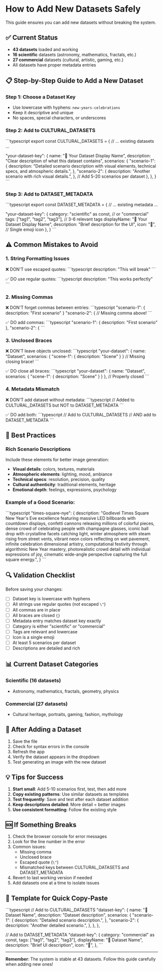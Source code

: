 # How to Add New Datasets Safely

This guide ensures you can add new datasets without breaking the system.

## ✅ Current Status
- **43 datasets** loaded and working
- **16 scientific** datasets (astronomy, mathematics, fractals, etc.)
- **27 commercial** datasets (cultural, artistic, gaming, etc.)
- All datasets have proper metadata entries

## 📋 Step-by-Step Guide to Add a New Dataset

### Step 1: Choose a Dataset Key
- Use lowercase with hyphens: `new-years-celebrations`
- Keep it descriptive and unique
- No spaces, special characters, or underscores

### Step 2: Add to CULTURAL_DATASETS

\`\`\`typescript
export const CULTURAL_DATASETS = {
  // ... existing datasets ...
  
  "your-dataset-key": {
    name: "🎉 Your Dataset Display Name",
    description: "Clear description of what this dataset contains",
    scenarios: {
      "scenario-1": {
        description: "Detailed scenario description with visual elements, technical specs, and atmospheric details.",
      },
      "scenario-2": {
        description: "Another scenario with rich visual details.",
      },
      // Add 5-20 scenarios per dataset
    },
  },
}
\`\`\`

### Step 3: Add to DATASET_METADATA

\`\`\`typescript
export const DATASET_METADATA = {
  // ... existing metadata ...
  
  "your-dataset-key": {
    category: "scientific" as const, // or "commercial"
    tags: ["tag1", "tag2", "tag3"], // 3-6 relevant tags
    displayName: "🎉 Your Dataset Display Name",
    description: "Brief description for the UI",
    icon: "🎉", // Single emoji icon
  },
}
\`\`\`

## ⚠️ Common Mistakes to Avoid

### 1. **String Formatting Issues**
❌ DON'T use escaped quotes:
\`\`\`typescript
description: \"This will break\"
\`\`\`

✅ DO use regular quotes:
\`\`\`typescript
description: "This works perfectly"
\`\`\`

### 2. **Missing Commas**
❌ DON'T forget commas between entries:
\`\`\`typescript
"scenario-1": {
  description: "First scenario"
}
"scenario-2": { // Missing comma above!
\`\`\`

✅ DO add commas:
\`\`\`typescript
"scenario-1": {
  description: "First scenario"
},
"scenario-2": {
\`\`\`

### 3. **Unclosed Braces**
❌ DON'T leave objects unclosed:
\`\`\`typescript
"your-dataset": {
  name: "Dataset",
  scenarios: {
    "scene-1": {
      description: "Scene"
    }
  }
  // Missing closing brace!
\`\`\`

✅ DO close all braces:
\`\`\`typescript
"your-dataset": {
  name: "Dataset",
  scenarios: {
    "scene-1": {
      description: "Scene"
    }
  }
}, // Properly closed
\`\`\`

### 4. **Metadata Mismatch**
❌ DON'T add dataset without metadata:
\`\`\`typescript
// Added to CULTURAL_DATASETS but NOT to DATASET_METADATA
\`\`\`

✅ DO add both:
\`\`\`typescript
// Add to CULTURAL_DATASETS
// AND add to DATASET_METADATA
\`\`\`

## 🎯 Best Practices

### Rich Scenario Descriptions
Include these elements for better image generation:
- **Visual details**: colors, textures, materials
- **Atmospheric elements**: lighting, mood, ambiance
- **Technical specs**: resolution, precision, quality
- **Cultural authenticity**: traditional elements, heritage
- **Emotional depth**: feelings, expressions, psychology

### Example of a Good Scenario:
\`\`\`typescript
"times-square-nye": {
  description: "Godlevel Times Square New Year's Eve excellence featuring massive LED billboards with countdown displays, confetti cannons releasing millions of colorful pieces, dense crowd of celebrating people with champagne glasses, iconic ball drop with crystalline facets catching light, winter atmosphere with steam rising from street vents, vibrant neon colors reflecting on wet pavement, infinite celebration dimensional artistry, computational festivity through algorithmic New Year mastery, photorealistic crowd detail with individual expressions of joy, cinematic wide-angle perspective capturing the full square energy.",
}
\`\`\`

## 🔍 Validation Checklist

Before saving your changes:
- [ ] Dataset key is lowercase with hyphens
- [ ] All strings use regular quotes (not escaped `\"`)
- [ ] All commas are in place
- [ ] All braces are closed `{}`
- [ ] Metadata entry matches dataset key exactly
- [ ] Category is either "scientific" or "commercial"
- [ ] Tags are relevant and lowercase
- [ ] Icon is a single emoji
- [ ] At least 5 scenarios per dataset
- [ ] Descriptions are detailed and rich

## 📊 Current Dataset Categories

### Scientific (16 datasets)
- Astronomy, mathematics, fractals, geometry, physics

### Commercial (27 datasets)
- Cultural heritage, portraits, gaming, fashion, mythology

## 🚀 After Adding a Dataset

1. Save the file
2. Check for syntax errors in the console
3. Refresh the app
4. Verify the dataset appears in the dropdown
5. Test generating an image with the new dataset

## 💡 Tips for Success

1. **Start small**: Add 5-10 scenarios first, test, then add more
2. **Copy existing patterns**: Use similar datasets as templates
3. **Test frequently**: Save and test after each dataset addition
4. **Keep descriptions detailed**: More detail = better images
5. **Use consistent formatting**: Follow the existing style

## 🆘 If Something Breaks

1. Check the browser console for error messages
2. Look for the line number in the error
3. Common issues:
   - Missing comma
   - Unclosed brace
   - Escaped quote (`\"`)
   - Mismatched keys between CULTURAL_DATASETS and DATASET_METADATA
4. Revert to last working version if needed
5. Add datasets one at a time to isolate issues

## 📝 Template for Quick Copy-Paste

\`\`\`typescript
// Add to CULTURAL_DATASETS
"dataset-key": {
  name: "🎯 Dataset Name",
  description: "Dataset description",
  scenarios: {
    "scenario-1": {
      description: "Detailed scenario description.",
    },
    "scenario-2": {
      description: "Another detailed scenario.",
    },
  },
},

// Add to DATASET_METADATA
"dataset-key": {
  category: "commercial" as const,
  tags: ["tag1", "tag2", "tag3"],
  displayName: "🎯 Dataset Name",
  description: "Brief UI description",
  icon: "🎯",
},
\`\`\`

---

**Remember**: The system is stable at 43 datasets. Follow this guide carefully when adding new ones!
